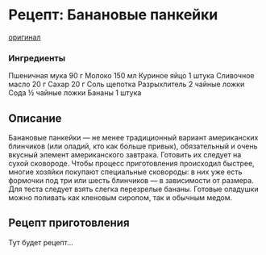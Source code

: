 # Рецепт: Банановые панкейки
[оригинал](https://eda.ru/recepty/zavtraki/bananovie-pankejki-35975)

### Ингредиенты
Пшеничная мука
90 г
Молоко
150 мл
Куриное яйцо
1 штука
Сливочное масло
20 г
Сахар
20 г
Соль
щепотка
Разрыхлитель
2 чайные ложки
Сода
½ чайные ложки
Бананы
1 штука


## Описание
Банановые панкейки — не менее традиционный вариант американских блинчиков (или оладий, кто как больше привык), обязательный и очень вкусный элемент американского завтрака. Готовить их следует на сухой сковороде. Чтобы процесс приготовления происходил быстрее, многие хозяйки покупают специальные сковороды: в них уже есть формочки под три или шесть блинчиков — в зависимости от размера. Для теста следует взять слегка перезрелые бананы. Готовые оладушки можно поливать как кленовым сиропом, так и обычным медом.
## Рецепт приготовления
Тут будет рецепт...